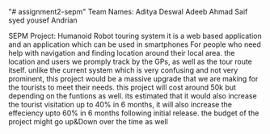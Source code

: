 "# assignment2-sepm" 
Team Names:
Aditya Deswal
Adeeb Ahmad
Saif syed
yousef
Andrian

SEPM Project: Humanoid Robot touring system
it is a web based application and an application which can be used in smartphones For people who need help with navigation and finding location around their local 
area.
the location and users we promply track by the GPs, as well as the tour route itself. unlike the current system which is very confusing and not very prominent, this project would be a massive upgrade that we are making for the tourists to meet their needs. this project will cost around 50k but depending on the funtions as well. its estimated that it would also increase the tourist visitation up to 40% in 6 months, it will also increase the effeciency upto 60% in 6 months following initial release. the budget of the project might go up&Down over the time as well
